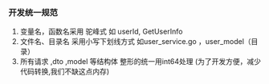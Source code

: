 ### 开发统一规范

1. 变量名，函数名采用 驼峰式 如 userId, GetUserInfo
2. 文件名、目录名 采用小写下划线方式 如user_service.go ，user_model（目录）
3. 所有请求 ,dto ,model 等结构体 整形的统一用int64处理 (为了开发方便，减少代码转换,我们不缺这点内存)



